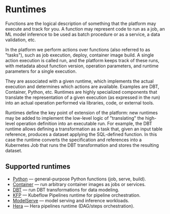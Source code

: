 # Runtimes

Functions are the logical description of something that the platform may execute and track for you. A function may represent code to run as a job, an ML model inference to be used as batch procedure or as a service, a data validation, etc.

In the platform we perform actions over functions (also referred to as "tasks"), such as job execution, deploy, container image build. A single action execution is called run, and the platform keeps track of these runs, with metadata about function version, operation parameters, and runtime parameters for a single execution.

They are associated with a given runtime, which implements the actual execution and determines which actions are available. Examples are DBT, Container, Python, etc. Runtimes are highly specialized components that translate the representation of a given execution (as expressed in the run) into an actual operation performed via libraries, code, or external tools.

Runtimes define the key point of extension of the platform: new runtimes may be added to implement the low-level logic of "translating" the high-level operation definition into an executable run. For example, the DBT runtime allows defining a transformation as a task that, given an input table reference, produces a dataset applying the SQL-defined function. In this case the runtime converts the specification and references into a Kubernetes Job that runs the DBT transformation and stores the resulting dataset.

## Supported runtimes

- [Python](python/1-overview.md) — general-purpose Python functions (job, serve, build).
- [Container](container.md) — run arbitrary container images as jobs or services.
- [DBT](dbt.md) — run DBT transformations for data modeling.
- [KFP](kfp.md) — Kubeflow Pipelines runtime for pipeline orchestration.
- [ModelServe](modelserve.md) — model serving and inference workloads.
- [Hera](hera.md) — Hera pipelines runtime (DAG/steps orchestration).
